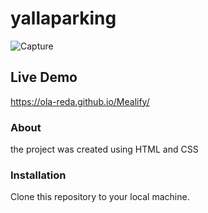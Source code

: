 # yallaparking

![Capture](https://github.com/Ola-Reda/yallaparking/assets/78170370/edc3753e-14f3-4c29-8c8d-f33669b5fb01)

## Live Demo

https://ola-reda.github.io/Mealify/

### About

the project was created using HTML and CSS

### Installation

Clone this repository to your local machine.
